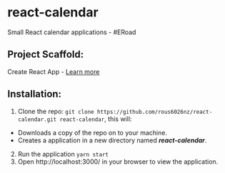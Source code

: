 # react-calendar
Small React calendar applications - #ERoad

## Project Scaffold:
Create React App - [Learn more](https://github.com/facebook/create-react-app/blob/master/README.md)

## Installation:
1. Clone the repo: `git clone https://github.com/rous6026nz/react-calendar.git react-calendar`, this will:
* Downloads a copy of the repo on to your machine.
* Creates a application in a new directory named **_react-calendar_**.
2. Run the application `yarn start`
3. Open http://localhost:3000/ in your browser to view the application.